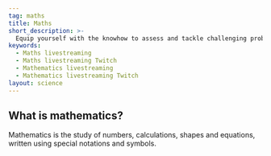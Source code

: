 ```yaml
---
tag: maths
title: Maths
short_description: >-
  Equip yourself with the knowhow to assess and tackle challenging problems.
keywords:
  - Maths livestreaming
  - Maths livestreaming Twitch
  - Mathematics livestreaming
  - Mathematics livestreaming Twitch
layout: science
---
```

## What is mathematics?

Mathematics is the study of numbers, calculations, shapes and equations, written using special notations and symbols.
